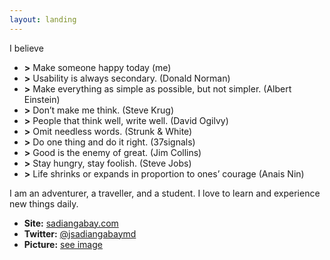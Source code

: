 ```yaml
---
layout: landing
---
```


I believe

* __>__ Make someone happy today (me)
* __>__ Usability is always secondary. (Donald Norman)
* __>__ Make everything as simple as possible, but not simpler. (Albert Einstein)
* __>__ Don’t make me think. (Steve Krug)
* __>__ People that think well, write well. (David Ogilvy)
* __>__ Omit needless words. (Strunk & White)
* __>__ Do one thing and do it right. (37signals)
* __>__ Good is the enemy of great. (Jim Collins)
* __>__ Stay hungry, stay foolish. (Steve Jobs)
* __>__ Life shrinks or expands in proportion to ones’ courage (Anais Nin)

I am an adventurer, a traveller, and a student. I love to learn and experience new things daily.

* __Site:__ [sadiangabay.com]
* __Twitter:__ [@jsadiangabaymd](https://twitter.com/jsadiangabaymd)
* __Picture:__ [see image](images/avatar.jpg)

[sadiangabay.com]: http://sadiangabay.com
